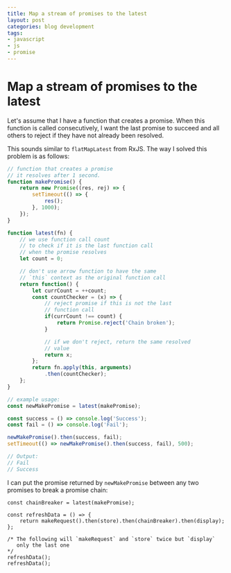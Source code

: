 ```yaml
---
title: Map a stream of promises to the latest
layout: post
categories: blog development
tags:
- javascript
- js
- promise
---
```


# Map a stream of promises to the latest

Let's assume that I have a function that creates a promise. When this function is called consecutively, I want the last promise to succeed and all others to reject if they have not already been resolved.

This sounds similar to `flatMapLatest` from RxJS. The way I solved this problem is as follows:


```js
// function that creates a promise
// it resolves after 1 second.
function makePromise() {
    return new Promise((res, rej) => {
        setTimeout(() => {
            res();
        }, 1000);
    });
}

function latest(fn) {
    // we use function call count
    // to check if it is the last function call
    // when the promise resolves
    let count = 0;

    // don't use arrow function to have the same
    // `this` context as the original function call
    return function() {
        let currCount = ++count;
        const countChecker = (x) => {
            // reject promise if this is not the last
            // function call
            if(currCount !== count) {
                return Promise.reject('Chain broken');
            }

            // if we don't reject, return the same resolved
            // value
            return x;
        };
        return fn.apply(this, arguments)
            .then(countChecker);
    };
}

// example usage:
const newMakePromise = latest(makePromise);

const success = () => console.log('Success');
const fail = () => console.log('Fail');

newMakePromise().then(success, fail);
setTimeout(() => newMakePromise().then(success, fail), 500);

// Output:
// Fail
// Success
```

I can put the promise returned by `newMakePromise` between any two promises to break a promise chain:

```
const chainBreaker = latest(makePromise);

const refreshData = () => {
    return makeRequest().then(store).then(chainBreaker).then(display);
};

/* The following will `makeRequest` and `store` twice but `display`
   only the last one
*/
refreshData();
refreshData();

```
